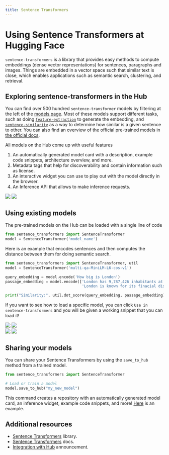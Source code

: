```yaml
---
title: Sentence Transformers
---
```


# Using Sentence Transformers at Hugging Face

`sentence-transformers` is a library that provides easy methods to compute embeddings (dense vector representations) for sentences, paragraphs and images. Things are embedded in a vector space such that similar text is close, which enables applications such as semantic search, clustering, and retrieval. 

## Exploring sentence-transformers in the Hub

You can find over 500 hundred `sentence-transformer` models by filtering at the left of the [models page](https://huggingface.co/models?library=sentence-transformers&sort=downloads). Most of these models support different tasks, such as doing [`feature-extraction`](https://huggingface.co/models?library=sentence-transformers&pipeline_tag=feature-extraction&sort=downloads) to generate the embedding, and [`sentence-similarity`](https://huggingface.co/models?library=sentence-transformers&pipeline_tag=sentence-similarity&sort=downloads) as a way to determine how similar is a given sentence to other. You can also find an overview of the official pre-trained models in [the official docs](https://www.sbert.net/docs/pretrained_models.html).

All models on the Hub come up with useful features
1. An automatically generated model card with a description, example code snippets, architecture overview, and more. 
2. Metadata tags that help for discoverability and contain information such as license.
3. An interactive widget you can use to play out with the model directly in the browser.
4. An Inference API that allows to make inference requests.

<div class="flex justify-center">
<img class="block dark:hidden" src="https://huggingface.co/datasets/huggingface/documentation-images/resolve/main/hub/libraries-sentence_transformers_widget.png"/>
<img class="hidden dark:block" src="https://huggingface.co/datasets/huggingface/documentation-images/resolve/main/hub/libraries-sentence_transformers_widget-dark.png"/>
</div>

## Using existing models

The pre-trained models on the Hub can be loaded with a single line of code

```py
from sentence_transformers import SentenceTransformer
model = SentenceTransformer('model_name')
```

Here is an example that encodes sentences and then computes the distance between them for doing semantic search.

```py
from sentence_transformers import SentenceTransformer, util
model = SentenceTransformer('multi-qa-MiniLM-L6-cos-v1')

query_embedding = model.encode('How big is London')
passage_embedding = model.encode(['London has 9,787,426 inhabitants at the 2011 census',
                                  'London is known for its finacial district'])

print("Similarity:", util.dot_score(query_embedding, passage_embedding))
```

If you want to see how to load a specific model, you can click `Use in sentence-transformers` and you will be given a working snippet that you can load it! 

<div class="flex justify-center">
<img class="block dark:hidden" src="https://huggingface.co/datasets/huggingface/documentation-images/resolve/main/hub/libraries-sentence_transformers_snippet1.png"/>
<img class="hidden dark:block" src="https://huggingface.co/datasets/huggingface/documentation-images/resolve/main/hub/libraries-sentence_transformers_snippet1-dark.png"/>
</div>
<div class="flex justify-center">
<img class="block dark:hidden" src="https://huggingface.co/datasets/huggingface/documentation-images/resolve/main/hub/libraries-sentence_transformers_snippet2.png"/>
<img class="hidden dark:block" src="https://huggingface.co/datasets/huggingface/documentation-images/resolve/main/hub/libraries-sentence_transformers_snippet2-dark.png"/>
</div>

## Sharing your models

You can share your Sentence Transformers by using the `save_to_hub` method from a trained model.

```py
from sentence_transformers import SentenceTransformer

# Load or train a model
model.save_to_hub("my_new_model")
```

This command creates a repository with an automatically generated model card, an inference widget, example code snippets, and more! [Here](https://huggingface.co/osanseviero/my_new_model) is an example.

## Additional resources

* [Sentence Transformers](https://github.com/UKPLab/sentence-transformers) library.
* [Sentence Transformers](https://www.sbert.net/) docs.
* [Integration with Hub](https://huggingface.co/blog/sentence-transformers-in-the-hub) announcement.
